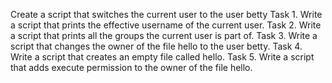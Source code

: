 Create a script that switches the current user to the user betty
Task 1. Write a script that prints the effective username of the current user.
Task 2. Write a script that prints all the groups the current user is part of.
Task 3. Write a script that changes the owner of the file hello to the user betty.
Task 4. Write a script that creates an empty file called hello.
Task 5. Write a script that adds execute permission to the owner of the file hello.      
